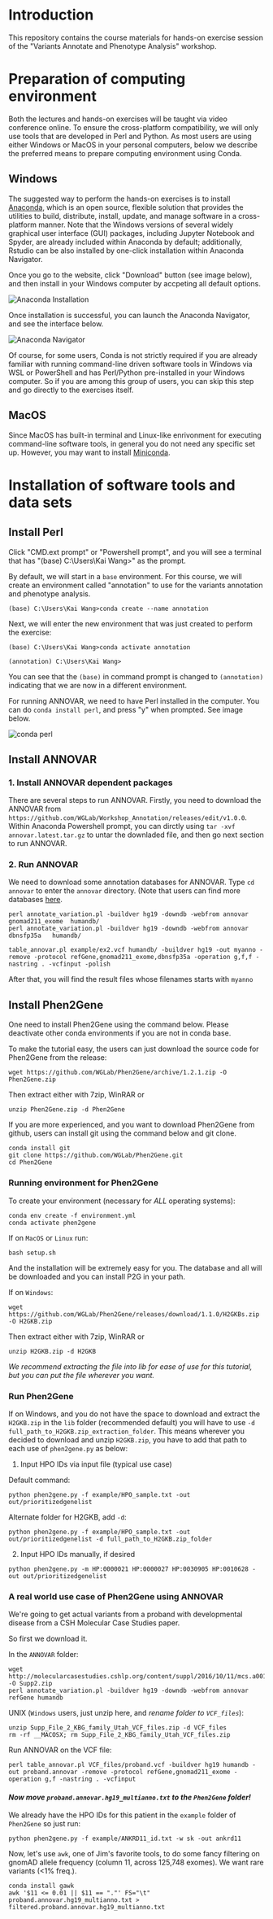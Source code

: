 # Introduction
This repository contains the course materials for hands-on exercise session of the "Variants Annotate and Phenotype Analysis" workshop. 

# Preparation of computing environment
Both the lectures and hands-on exercises will be taught via video conference online. To ensure the cross-platform compatibility, we will only use tools that are developed in Perl and Python. As most users are using either Windows or MacOS in your personal computers, below we describe the preferred means to prepare computing environment using Conda. 

## Windows
The suggested way to perform the hands-on exercises is to install [Anaconda](https://www.anaconda.com/products/individual), which is an open source, flexible solution that provides the utilities to build, distribute, install, update, and manage software in a cross-platform manner. Note that the Windows versions of several widely graphical user interface (GUI) packages, including Jupyter Notebook and Spyder, are already included within Anaconda by default; additionally, Rstudio can be also installed by one-click installation within Anaconda Navigator.

Once you go to the website, click "Download" button (see image below), and then install in your Windows computer by accpeting all default options.

![Anaconda Installation](img/anaconda.png)


Once installation is successful, you can launch the Anaconda Navigator, and see the interface below.

![Anaconda Navigator](img/navigator.png)

Of course, for some users, Conda is not strictly required if you are already familiar with running command-line driven software tools in Windows via WSL or PowerShell and has Perl/Python pre-installed in your Windows computer. So if you are among this group of users, you can skip this step and go directly to the exercises itself.



## MacOS
Since MacOS has built-in terminal and Linux-like enrivonment for executing command-line software tools, in general you do not need any specific set up. However, you may want to install [Miniconda](https://docs.conda.io/projects/conda/en/latest/user-guide/install/macos.html).


# Installation of software tools and data sets

## Install Perl

Click "CMD.ext prompt" or "Powershell prompt", and you will see a terminal that has "(base) C:\Users\Kai Wang>" as the prompt.

By default, we will start in a `base` environment. For this course, we will create an environment called "annotation" to use for the variants annotation and phenotype analysis. 

```
(base) C:\Users\Kai Wang>conda create --name annotation
```

Next, we will enter the new environment that was just created to perform the exercise:

```
(base) C:\Users\Kai Wang>conda activate annotation

(annotation) C:\Users\Kai Wang>
```

You can see that the `(base)` in command prompt is changed to `(annotation)` indicating that we are now in a different environment.

For running ANNOVAR, we need to have Perl installed in the computer. You can do `conda install perl`, and press "y" when prompted. See image below.

![conda perl](img/conda_perl.png)

## Install ANNOVAR

### 1. Install ANNOVAR dependent packages

There are several steps to run ANNOVAR. Firstly, you need to download the ANNOVAR from `https://github.com/WGLab/Workshop_Annotation/releases/edit/v1.0.0`. Within Anaconda Powershell prompt, you can dirctly using `tar -xvf annovar.latest.tar.gz` to untar the downladed file, and then go next section to run ANNOVAR.

### 2. Run ANNOVAR

We need to download some annotation databases for ANNOVAR. Type `cd annovar` to enter the `annovar` directory. (Note that users can find more databases [here](https://doc-openbio.readthedocs.io/projects/annovar/en/latest/user-guide/download/#-for-filter-based-annotation).
```
perl annotate_variation.pl -buildver hg19 -downdb -webfrom annovar gnomad211_exome  humandb/ 
perl annotate_variation.pl -buildver hg19 -downdb -webfrom annovar dbnsfp35a   humandb/ 
```

```
table_annovar.pl example/ex2.vcf humandb/ -buildver hg19 -out myanno -remove -protocol refGene,gnomad211_exome,dbnsfp35a -operation g,f,f -nastring . -vcfinput -polish
```
After that, you will find the result files whose filenames starts with `myanno`

## Install Phen2Gene

One need to install Phen2Gene using the command below. Please deactivate other conda environments if you are not in conda base.

To make the tutorial easy, the users can just download the source code for Phen2Gene from the release:

```
wget https://github.com/WGLab/Phen2Gene/archive/1.2.1.zip -O Phen2Gene.zip
```

Then extract either with 7zip, WinRAR or

```
unzip Phen2Gene.zip -d Phen2Gene
```

If you are more experienced, and you want to download Phen2Gene from github, users can install git using the command below and git clone.
```
conda install git
git clone https://github.com/WGLab/Phen2Gene.git
cd Phen2Gene
```

### Running environment for Phen2Gene

To create your environment (necessary for *ALL* operating systems):

```
conda env create -f environment.yml
conda activate phen2gene
```

If on `MacOS` or `Linux` run:

```
bash setup.sh
```
And the installation will be extremely easy for you.  The database and all will be downloaded and you can install P2G in your path.

If on `Windows`:

```
wget https://github.com/WGLab/Phen2Gene/releases/download/1.1.0/H2GKBs.zip -O H2GKB.zip
```

Then extract either with 7zip, WinRAR or

```
unzip H2GKB.zip -d H2GKB
```

*We recommend extracting the file into lib for ease of use for this tutorial, but you can put the file wherever you want.*

### Run Phen2Gene

If on Windows, and you do not have the space to download and extract the `H2GKB.zip` in the `lib` folder (recommended default) you will have to use `-d full_path_to_H2GKB.zip_extraction_folder`.  This means wherever you decided to download and unzip `H2GKB.zip`, you have to add that path to each use of `phen2gene.py` as below:

1. Input HPO IDs via input file (typical use case)

Default command:
```
python phen2gene.py -f example/HPO_sample.txt -out out/prioritizedgenelist
```
Alternate folder for H2GKB, add `-d`:
```
python phen2gene.py -f example/HPO_sample.txt -out out/prioritizedgenelist -d full_path_to_H2GKB.zip_folder
```
2. Input HPO IDs manually, if desired
```
python phen2gene.py -m HP:0000021 HP:0000027 HP:0030905 HP:0010628 -out out/prioritizedgenelist
```

### A real world use case of Phen2Gene using ANNOVAR

We're going to get actual variants from a proband with developmental disease from a CSH Molecular Case Studies paper.

So first we download it.

In the `ANNOVAR` folder:

```
wget http://molecularcasestudies.cshlp.org/content/suppl/2016/10/11/mcs.a001131.DC1/Supp_File_2_KBG_family_Utah_VCF_files.zip -O Supp2.zip
perl annotate_variation.pl -buildver hg19 -downdb -webfrom annovar refGene humandb
```

UNIX (`Windows` users, just unzip here, and *rename folder to `VCF_files`*):

```
unzip Supp_File_2_KBG_family_Utah_VCF_files.zip -d VCF_files
rm -rf __MACOSX; rm Supp_File_2_KBG_family_Utah_VCF_files.zip
```

Run ANNOVAR on the VCF file:
```
perl table_annovar.pl VCF_files/proband.vcf -buildver hg19 humandb -out proband.annovar -remove -protocol refGene,gnomad211_exome -operation g,f -nastring . -vcfinput
```

#### *Now move `proband.annovar.hg19_multianno.txt` to the `Phen2Gene` folder!*

We already have the HPO IDs for this patient in the `example` folder of `Phen2Gene` so just run:

```
python phen2gene.py -f example/ANKRD11_id.txt -w sk -out ankrd11
```

Now, let's use `awk`, one of Jim's favorite tools, to do some fancy filtering on gnomAD allele frequency (column 11, across 125,748 exomes).  We want rare variants (<1% freq.).

```
conda install gawk
awk '$11 <= 0.01 || $11 == "."' FS="\t" proband.annovar.hg19_multianno.txt > filtered.proband.annovar.hg19_multianno.txt
```

